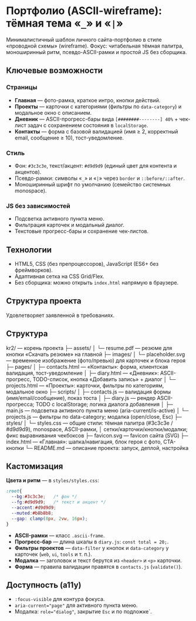 # Портфолио (ASCII-wireframe): тёмная тема «`_`» и «`|`»

Минималистичный шаблон личного сайта-портфолио в стиле «проводной схемы» (wireframe).
Фокус: читабельная тёмная палитра, моноширинный ритм, псевдо-ASCII-рамки и простой JS без сборщика.

## Ключевые возможности

### Страницы

* **Главная** — фото-рамка, краткое интро, кнопки действий.
* **Проекты** — карточки с категориями (фильтры по `data-category`) и модальное окно с описанием.
* **Дневник** — ASCII-прогресс-бары вида `[########--------] 40%` + чек-лист задач с сохранением состояния в `localStorage`.
* **Контакты** — форма с базовой валидацией (имя ≥ 2, корректный email, сообщение ≥ 10), тост-уведомление.

### Стиль

* Фон: `#3c3c3e`, текст/акцент: `#d9d9d9` (единый цвет для контента и акцентов).
* Псевдо-рамки: символы «`_`» и «`|`» через `border` и `::before/::after`.
* Моноширинный шрифт по умолчанию (семейство системных monospace).

### JS без зависимостей

* Подсветка активного пункта меню.
* Фильтрация карточек и модальный диалог.
* Текстовые прогресс-бары и сохранение чек-листов.

## Технологии

* HTML5, CSS (без препроцессоров), JavaScript (ES6+ без фреймворков).
* Адаптивная сетка на CSS Grid/Flex.
* Без сборщика: можно открыть `index.html` напрямую в браузере.

## Структура проекта

Удовлетворяет заявленной в требованиях.

## Структура

kr2/                     — корень проекта
├─ assets/
│  └─ resume.pdf                  — резюме для кнопки «Скачать резюме» на главной
├─ images/
│  └─ placeholder.svg             — временное изображение (фото/превью) для карточек и блока героя
├─ pages/
│  ├─ contacts.html               — «Контакты»: форма, клиентская валидация, тост-уведомление
│  ├─ diary.html                  — «Дневник»: ASCII-прогресс, TODO-список, кнопка «Добавить запись» + диалог
│  └─ projects.html               — «Проекты»: карточки, фильтры по категориям, модальное окно
├─ scripts/
│  ├─ contacts.js                 — валидация формы (имя/email/сообщение), показ тоста
│  ├─ diary.js                    — рендер ASCII-прогресса; TODO с localStorage; логика диалога добавления
│  ├─ main.js                     — подсветка активного пункта меню (aria-current/is-active)
│  └─ projects.js                 — фильтры по data-category; модалка (open/close, Esc)
├─ styles/
│  └─ styles.css                  — общие стили: тёмная палитра (#3c3c3e / #d9d9d9), monospace, ASCII-рамки,
│                                   сетки/карточки/кнопки/модалки; фикс выравнивания чекбоксов
├─ favicon.svg                    — favicon сайта (SVG)
├─ index.html                     — «Главная»: шапка/навигация, блок героя с фото, CTA-кнопки
└─ README.md                      — описание проекта: запуск, деплой, настройка



## Кастомизация

**Цвета и ритм** — в `styles/styles.css`:

```css
:root{
  --bg:#3c3c3e;   /* фон */
  --fg:#d9d9d9;   /* текст и акцент */
  --accent:#d9d9d9;
  --muted:#b8b8b8;
  --gap: clamp(8px, 2vw, 16px);
}
```

* **ASCII-рамки** — класс `.ascii-frame`.
* **Прогресс-бар** — длина шкалы в `diary.js`: `const total = 20;`.
* **Фильтры проектов** — `data-filter` у кнопок и `data-category` у карточек (`web`, `ui`, `tools` и т. п.).
* **Модалка** — заголовок и текст берутся из `<header>` и `<p>` карточки.
* **Форма** — правила валидации правятся в `contacts.js` (`validate()`).

## Доступность (a11y)

* `:focus-visible` для контура фокуса.
* `aria-current="page"` для активного пункта меню.
* Модалка: `role="dialog"`, закрытие `Esc` и по подложке`.
